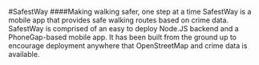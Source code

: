 #SafestWay
####Making walking safer, one step at a time
SafestWay is a mobile app that provides safe walking routes based on crime data. SafestWay is comprised of an easy to deploy Node.JS backend and a PhoneGap-based mobile app. It has been built from the ground up to encourage deployment anywhere that OpenStreetMap and crime data is available.

